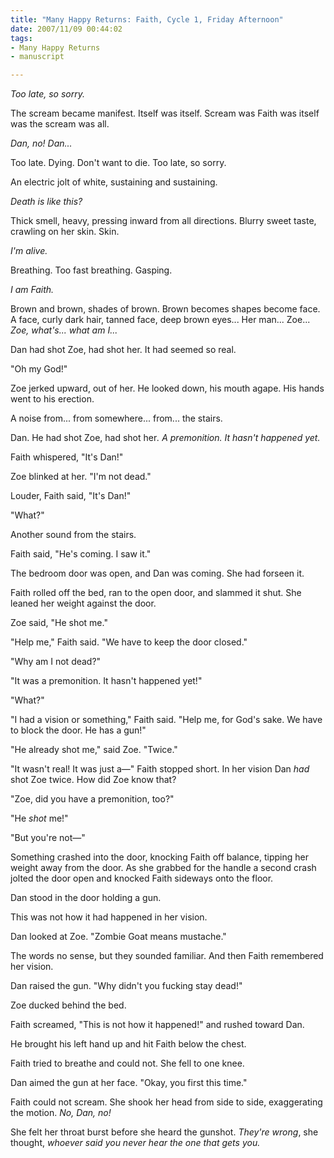 ```yaml
--- 
title: "Many Happy Returns: Faith, Cycle 1, Friday Afternoon"
date: 2007/11/09 00:44:02
tags: 
- Many Happy Returns
- manuscript

---
```


<em>Too late, so sorry.</em>

The scream became manifest.  Itself was itself.  Scream was Faith was itself was the scream was all.

<em>Dan, no!  Dan...</em>

Too late.  Dying.  Don't want to die.  Too late, so sorry.

An electric jolt of white, sustaining and sustaining.

<em>Death is like this?</em>

Thick smell, heavy, pressing inward from all directions.  Blurry sweet taste, crawling on her skin.  Skin.

<em>I'm alive.</em>

Breathing.  Too fast breathing.  Gasping.

<em>I am Faith.</em>

Brown and brown, shades of brown.  Brown becomes shapes become face.  A face, curly dark hair, tanned face, deep brown eyes... Her man...  Zoe...  <em>Zoe, what's... what am I...</em>

Dan had shot Zoe, had shot her.  It had seemed so real.

"Oh my God!"

Zoe jerked upward, out of her.  He looked down, his mouth agape.  His hands went to his erection.

A noise from... from somewhere... from... the stairs.

Dan.  He had shot Zoe, had shot her<em>.</em>  <em>A premonition.  It hasn't happened yet.</em>

Faith whispered, "It's Dan!"

Zoe blinked at her.  "I'm not dead."

Louder, Faith said, "It's Dan!"

"What?"

Another sound from the stairs.

Faith said, "He's coming.  I saw it."

The bedroom door was open, and Dan was coming.  She had forseen it.

Faith rolled off the bed, ran to the open door, and slammed it shut.  She leaned her weight against the door.

Zoe said, "He shot me."

"Help me," Faith said.  "We have to keep the door closed."

"Why am I not dead?"

"It was a premonition.  It hasn't happened yet!"

"What?"

"I had a vision or something," Faith said.  "Help me, for God's sake.  We have to block the door.  He has a gun!"

"He already shot me," said Zoe.  "Twice."

"It wasn't real!  It was just a—"  Faith stopped short.  In her vision Dan <em>had</em> shot Zoe twice.  How did Zoe know that?

"Zoe, did you have a premonition, too?"

"He <em>shot</em> me!"

"But you're not—"

Something crashed into the door, knocking Faith off balance, tipping her weight away from the door.  As she grabbed for the handle a second crash jolted the door open and knocked Faith sideways onto the floor.

Dan stood in the door holding a gun.

This was not how it had happened in her vision.

Dan looked at Zoe.  "Zombie Goat means mustache."

The words no sense, but they sounded familiar.  And then Faith remembered her vision.

Dan raised the gun.  "Why didn't you fucking stay dead!"

Zoe ducked behind the bed.

Faith screamed, "This is not how it happened!" and rushed toward Dan.

He brought his left hand up and hit Faith below the chest.

Faith tried to breathe and could not.  She fell to one knee.

Dan aimed the gun at her face.  "Okay, you first this time."

Faith could not scream.  She shook her head from side to side, exaggerating the motion.  <em>No, Dan, no!</em>

She felt her throat burst before she heard the gunshot.  <em>They're wrong</em>, she thought, <em>whoever said you never hear the one that gets you.</em>
